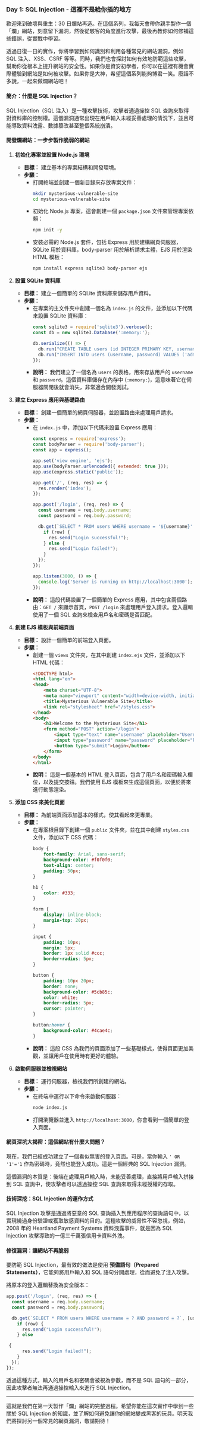 ### Day 1: SQL Injection - 這裡不是給你插的地方

歡迎來到破壞與重生：30 日爛站再造。在這個系列，我每天會帶你親手製作一個「爛」網站，刻意留下漏洞，然後從駭客的角度進行攻擊，最後再教你如何修補這些錯誤，從實戰中學習。

透過日復一日的實作，你將學習到如何識別和利用各種常見的網站漏洞，例如 SQL 注入、XSS、CSRF 等等。同時，我們也會探討如何有效地防範這些攻擊，幫助你從根本上提升網站的安全性。如果你是資安初學者，你可以在這裡有機會實際體驗到網站是如何被攻擊。如果你是大神，希望這個系列能夠博君一笑。廢話不多說，一起來做爛網站吧！

#### 簡介：什麼是 SQL Injection？
SQL Injection（SQL 注入）是一種攻擊技術，攻擊者通過操控 SQL 查詢來取得對資料庫的控制權。這個漏洞通常出現在用戶輸入未經妥善處理的情況下，並且可能導致資料洩露、數據篡改甚至整個系統崩潰。

#### 開發爛網站：一步步製作脆弱的網站

1. **初始化專案並設置 Node.js 環境**
   - **目標：** 建立基本的專案結構和開發環境。
   - **步驟：**
     - 打開終端並創建一個新目錄來存放專案文件：
       ```bash
       mkdir mysterious-vulnerable-site
       cd mysterious-vulnerable-site
       ```
     - 初始化 Node.js 專案，這會創建一個 `package.json` 文件來管理專案依賴：
       ```bash
       npm init -y
       ```
     - 安裝必需的 Node.js 套件，包括 Express 用於建構網頁伺服器，SQLite 用於資料庫，body-parser 用於解析請求主體，EJS 用於渲染 HTML 模板：
       ```bash
       npm install express sqlite3 body-parser ejs
       ```

2. **設置 SQLite 資料庫**
   - **目標：** 建立一個簡單的 SQLite 資料庫來儲存用戶資料。
   - **步驟：**
     - 在專案的主文件夾中創建一個名為 `index.js` 的文件，並添加以下代碼來設置 SQLite 資料庫：
       ```javascript
       const sqlite3 = require('sqlite3').verbose();
       const db = new sqlite3.Database(':memory:');

       db.serialize(() => {
         db.run("CREATE TABLE users (id INTEGER PRIMARY KEY, username TEXT, password TEXT)");
         db.run("INSERT INTO users (username, password) VALUES ('admin', 'password123')");
       });
       ```
     - **說明：** 我們建立了一個名為 `users` 的表格，用來存放用戶的 `username` 和 `password`。這個資料庫儲存在內存中 (`:memory:`)，這意味著它在伺服器關閉後就會消失，非常適合開發測試。

3. **建立 Express 應用與基礎路由**
   - **目標：** 創建一個簡單的網頁伺服器，並設置路由來處理用戶請求。
   - **步驟：**
     - 在 `index.js` 中，添加以下代碼來設置 Express 應用：
       ```javascript
       const express = require('express');
       const bodyParser = require('body-parser');
       const app = express();

       app.set('view engine', 'ejs');
       app.use(bodyParser.urlencoded({ extended: true }));
       app.use(express.static('public'));

       app.get('/', (req, res) => {
         res.render('index');
       });

       app.post('/login', (req, res) => {
         const username = req.body.username;
         const password = req.body.password;

         db.get(`SELECT * FROM users WHERE username = '${username}' AND password = '${password}'`, (err, row) => {
           if (row) {
             res.send("Login successful!");
           } else {
             res.send("Login failed!");
           }
         });
       });

       app.listen(3000, () => {
         console.log('Server is running on http://localhost:3000');
       });
       ```
     - **說明：** 這段代碼設置了一個簡單的 Express 應用，其中包含兩個路由：`GET /` 來顯示首頁，`POST /login` 來處理用戶登入請求。登入邏輯使用了一個 SQL 查詢來檢查用戶名和密碼是否匹配。

4. **創建 EJS 模板與前端頁面**
   - **目標：** 設計一個簡單的前端登入頁面。
   - **步驟：**
     - 創建一個 `views` 文件夾，在其中創建 `index.ejs` 文件，並添加以下 HTML 代碼：
       ```html
       <!DOCTYPE html>
       <html lang="en">
       <head>
           <meta charset="UTF-8">
           <meta name="viewport" content="width=device-width, initial-scale=1.0">
           <title>Mysterious Vulnerable Site</title>
           <link rel="stylesheet" href="/styles.css">
       </head>
       <body>
           <h1>Welcome to the Mysterious Site</h1>
           <form method="POST" action="/login">
               <input type="text" name="username" placeholder="Username" />
               <input type="password" name="password" placeholder="Password" />
               <button type="submit">Login</button>
           </form>
       </body>
       </html>
       ```
     - **說明：** 這是一個基本的 HTML 登入頁面，包含了用戶名和密碼輸入欄位，以及提交按鈕。我們使用 EJS 模板來生成這個頁面，以便於將來進行動態渲染。

5. **添加 CSS 來美化頁面**
   - **目標：** 為前端頁面添加基本的樣式，使其看起來更專業。
   - **步驟：**
     - 在專案根目錄下創建一個 `public` 文件夾，並在其中創建 `styles.css` 文件，添加以下 CSS 代碼：
       ```css
       body {
           font-family: Arial, sans-serif;
           background-color: #f0f0f0;
           text-align: center;
           padding: 50px;
       }

       h1 {
           color: #333;
       }

       form {
           display: inline-block;
           margin-top: 20px;
       }

       input {
           padding: 10px;
           margin: 5px;
           border: 1px solid #ccc;
           border-radius: 5px;
       }

       button {
           padding: 10px 20px;
           border: none;
           background-color: #5cb85c;
           color: white;
           border-radius: 5px;
           cursor: pointer;
       }

       button:hover {
           background-color: #4cae4c;
       }
       ```
     - **說明：** 這段 CSS 為我們的頁面添加了一些基礎樣式，使得頁面更加美觀，並讓用戶在使用時有更好的體驗。

6. **啟動伺服器並檢視網站**
   - **目標：** 運行伺服器，檢視我們所創建的網站。
   - **步驟：**
     - 在終端中運行以下命令來啟動伺服器：
       ```bash
       node index.js
       ```
     - 打開瀏覽器並進入 `http://localhost:3000`，你會看到一個簡單的登入頁面。

#### 網頁深坑大揭密：這個網站有什麼大問題？

現在，我們已經成功建立了一個看似無害的登入頁面。可是，當你輸入 `' OR '1'='1` 作為密碼時，竟然也能登入成功。這是一個經典的 SQL Injection 漏洞。

這個漏洞的本質是：後端在處理用戶輸入時，未能妥善處理，直接將用戶輸入拼接到 SQL 查詢中，使攻擊者可以透過操控 SQL 查詢來取得未經授權的存取。

#### 技術深挖：SQL Injection 的運作方式

SQL Injection 攻擊是通過將惡意的 SQL 查詢插入到應用程序的查詢語句中，以實現繞過身份驗證或獲取敏感資料的目的。這種攻擊的威脅性不容忽視，例如，2008 年的 Heartland Payment Systems 資料洩露事件，就是因為 SQL Injection 攻擊導致的一億三千萬張信用卡資料外洩。

#### 修復漏洞：讓網站不再脆弱

要防範 SQL Injection，最有效的做法是使用 **預備語句（Prepared Statements）**，它能夠將用戶輸入和 SQL 語句分開處理，從而避免了注入攻擊。

將原本的登入邏輯替換為安全版本：

```javascript
app.post('/login', (req, res) => {
  const username = req.body.username;
  const password = req.body.password;

  db.get(`SELECT * FROM users WHERE username = ? AND password = ?`, [username, password], (err, row) => {
    if (row) {
      res.send("Login successful!");
    } else

 {
      res.send("Login failed!");
    }
  });
});
```

透過這種方式，輸入的用戶名和密碼會被視為參數，而不是 SQL 語句的一部分，因此攻擊者無法再通過操控輸入來進行 SQL Injection。

---

這就是我們在第一天製作「爛」網站的完整過程。希望你能在這次實作中學到一些關於 SQL Injection 的知識，並了解如何避免讓你的網站變成黑客的玩具。明天我們將探討另一個常見的網頁漏洞，敬請期待！